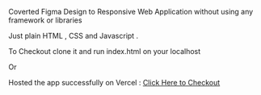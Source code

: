 Coverted Figma Design to Responsive Web Application without using any framework or libraries

Just plain HTML , CSS and Javascript .

To Checkout clone it and run index.html on your localhost

Or

Hosted the app successfully on Vercel :  [Click Here to Checkout](https://assessment-ramesh-bs-projects.vercel.app/)